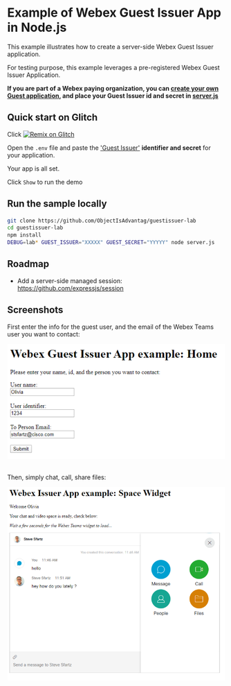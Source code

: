 # Example of Webex Guest Issuer App in Node.js

This example illustrates how to create a server-side Webex Guest Issuer application.

For testing purpose, this example leverages a pre-registered Webex Guest Issuer Application.

**If you are part of a Webex paying organization, you can [create your own Guest application](https://developer.webex.com/add-guest.html), and place your Guest Issuer id and secret in [server.js](./server.js#L31)**


## Quick start on Glitch

Click [![Remix on Glitch](https://cdn.glitch.com/2703baf2-b643-4da7-ab91-7ee2a2d00b5b%2Fremix-button.svg)](https://glitch.com/edit/#!/import/github/ObjectIsAdvantag/guestissuer-lab)

Open the `.env` file and paste the ['Guest Issuer'](https://developer.webex.com/docs/guest-issuer) **identifier and secret** for your application.

Your app is all set.

Click `Show` to run the demo


## Run the sample locally

``` bash
git clone https://github.com/ObjectIsAdvantag/guestissuer-lab
cd guestissuer-lab
npm install
DEBUG=lab* GUEST_ISSUER="XXXXX" GUEST_SECRET="YYYYY" node server.js
```



## Roadmap

- Add a server-side managed session: https://github.com/expressjs/session


## Screenshots

First enter the info for the guest user, and the email of the Webex Teams user you want to contact:

![](./docs/demo_home.png)
<br/>
<br/>

Then, simply chat, call, share files:

![](./docs/demo_widget.png)
